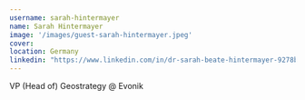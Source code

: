 ```yaml
---
username: sarah-hintermayer
name: Sarah Hintermayer
image: '/images/guest-sarah-hintermayer.jpeg'
cover: 
location: Germany
linkedin: "https://www.linkedin.com/in/dr-sarah-beate-hintermayer-9278b42"
---
```

VP (Head of) Geostrategy @ Evonik